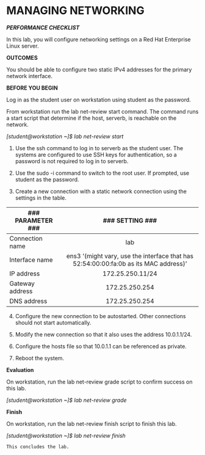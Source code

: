 # MANAGING NETWORKING #

***PERFORMANCE CHECKLIST***

In this lab, you will configure networking settings on a Red Hat Enterprise Linux server. 

**OUTCOMES** 

You should be able to configure two static IPv4 addresses for the primary network interface. 

**BEFORE YOU BEGIN** 

Log in as the student user on workstation using student as the password.

From workstation run the lab net-review start command. The command runs a start script that determine if the host, serverb, is reachable on the network. 

*[student@workstation ~]$ lab net-review start*

1. Use the ssh command to log in to serverb as the student user. The systems are configured to use SSH keys for authentication, so a password is not required to log in to serverb.

2. Use the sudo -i command to switch to the root user. If prompted, use student as the password.

3. Create a new connection with a static network connection using the settings in the table.              

|    ### PARAMETER ###  |  ### SETTING ###  | 
| ----------------------|:-----------------:|
|   Connection name     |   lab             | 
|  Interface name       |  ens3 '(might vary, use the interface that has 52:54:00:00:fa:0b as its MAC address)'  | 
| IP address            |    172.25.250.11/24 |
| Gateway address       |    172.25.250.254 |
| DNS address           |    172.25.250.254 |     
                                       
4. Configure the new connection to be autostarted. Other connections should not start automatically.

5. Modify the new connection so that it also uses the address 10.0.1.1/24.

6. Configure the hosts file so that 10.0.1.1 can be referenced as private.

7. Reboot the system. 

**Evaluation**

On workstation, run the lab net-review grade script to confirm success on this lab. 

*[student@workstation ~]$ lab net-review grade*

**Finish**

On workstation, run the lab net-review finish script to finish this lab. 

*[student@workstation ~]$ lab net-review finish* 

    This concludes the lab. 
